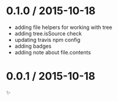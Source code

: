 
0.1.0 / 2015-10-18
==================

  * adding file helpers for working with tree
  * adding tree.isSource check
  * updating travis npm config
  * adding badges
  * adding note about file.contents

0.0.1 / 2015-10-18
==================

:sparkles:
